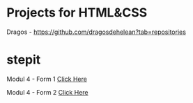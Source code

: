 
# Projects for HTML&CSS
Dragos - https://github.com/dragosdehelean?tab=repositories

# stepit

<p>Modul 4 - Form 1 <a href="https://mrtornado.github.io/stepit/modul%204/index.html" target="_blank">Click Here</a></p>
<p>Modul 4 - Form 2 <a href="https://mrtornado.github.io/stepit/modul%204/index2.html" target="_blank">Click Here</a></p>
